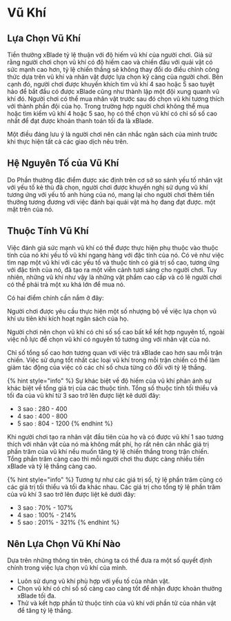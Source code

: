 # Vũ Khí

## Lựa Chọn Vũ Khí

Tiền thưởng xBlade tỷ lệ thuận với độ hiếm vũ khí của người chơi. Giả sử rằng người chơi chọn vũ khí có độ hiếm cao và chiến đấu với quái vật có sức mạnh cao hơn, tỷ lệ chiến thắng sẽ không thay đổi do điều chỉnh công thức dựa trên vũ khí và nhân vật được lựa chọn kỹ càng của người chơi. Bên cạnh đó, người chơi được khuyến khích tìm vũ khí 4 sao hoặc 5 sao tuyệt hảo để bắt đầu có được xBlade cũng như thành lập một đội xung quanh vũ khí đó. Người chơi có thể mua nhân vật trước sau đó chọn vũ khí tương thích với thành phần đội của họ. Trong trường hợp người chơi không thể mua hoặc tìm kiếm vũ khí 4 hoặc 5 sao, họ có thể chọn vũ khí có chỉ số số cao nhất để đạt được khoản thanh toán tối đa là xBlade.

Một điều đáng lưu ý là người chơi nên cân nhắc ngân sách của mình trước khi thực hiện tất cả các giao dịch nêu trên.

## Hệ Nguyên Tố của Vũ Khí

Do Phần thưởng đặc điểm được xác định trên cơ sở so sánh yếu tố nhân vật với yếu tố kẻ thù đã chọn, người chơi được khuyến nghị sử dụng vũ khí tương ứng với yếu tố anh hùng của nó, mang lại cho người chơi thêm tiền thưởng tương đương với việc đánh bại quái vật mà họ đang đạt được. một mặt trên của nó.

## Thuộc Tính Vũ Khí

Việc đánh giá sức mạnh vũ khí có thể được thực hiện phụ thuộc vào thuộc tính của nó khi yếu tố vũ khí ngang hàng với đặc tính của nó. Có vẻ như việc tìm nạp một vũ khí với các yếu tố và thuộc tính có giá trị số cao, tương ứng với đặc tính của nó, đã tạo ra một viễn cảnh tươi sáng cho người chơi. Tuy nhiên, những vũ khí như vậy là những vật phẩm cao cấp và có lẽ người chơi có thể phải trả một xu khá lớn để mua nó.

Có hai điểm chính cần nắm ở đây:

Người chơi được yêu cầu thực hiện một số nhượng bộ về việc lựa chọn vũ khí ưu tiên khi kích hoạt ngân sách của họ.

Người chơi nên chọn vũ khí có chỉ số số cao bất kể kết hợp nguyên tố, ngoài việc nỗ lực để chọn vũ khí có nguyên tố tương ứng với nhân vật của nó.

Chỉ số tổng số cao hơn tương quan với việc trả xBlade cao hơn sau mỗi trận chiến. Việc sử dụng tốt nhất các loại vũ khí trong mỗi trận chiến có thể làm giảm tác động của việc có các chỉ số chưa từng có đối với tỷ lệ thắng.

{% hint style="info" %}
Sự khác biệt về độ hiếm của vũ khí phản ánh sự khác biệt về tổng giá trị của các thuộc tính. Tổng số thuộc tính tối thiểu và tối đa của vũ khí từ 3 sao trở lên được liệt kê dưới đây:

* 3 sao : 280 - 400
* 4 sao : 400 - 800
* 5 sao : 804 - 1200
{% endhint %}

Khi người chơi tạo ra nhân vật đầu tiên của họ và có được vũ khí 1 sao tương thích với nhân vật của nó mà không mất phí, họ rất nên cân nhắc giá trị phần trăm của vũ khí nếu muốn tăng tỷ lệ chiến thắng trong trận chiến. Tổng phần trăm càng cao thì mỗi người chơi thu được càng nhiều tiền xBlade và tỷ lệ thắng càng cao.

{% hint style="info" %}
Tương tự như các giá trị số, tỷ lệ phần trăm cũng có các giá trị tối thiểu và tối đa khác nhau. Các giá trị cho tổng tỷ lệ phần trăm của vũ khí 3 sao trở lên được liệt kê dưới đây:

* 3 sao : 70% - 107%
* 4 sao : 100% - 214%
* 5 sao : 201% - 321%
{% endhint %}

## Nên Lựa Chọn Vũ Khí Nào

Dựa trên những thông tin trên, chúng ta có thể đưa ra một số quyết định chính trong việc lựa chọn vũ khí của mình.

* Luôn sử dụng vũ khí phù hợp với yếu tố của nhân vật.
* Chọn vũ khí có chỉ số số càng cao càng tốt để nhận được khoản thưởng xBlade tối đa.
* Thử và kết hợp phần tử thuộc tính của vũ khí với phần tử của nhân vật để tăng tỷ lệ thắng.
